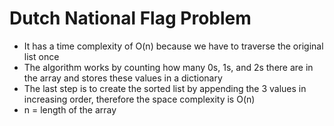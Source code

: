 # Dutch National Flag Problem

- It has a time complexity of O(n) because we have to traverse the original list once
- The algorithm works by counting how many 0s, 1s, and 2s there are in the array and stores these values in a dictionary
- The last step is to create the sorted list by appending the 3 values in increasing order, therefore the space complexity is O(n)
- n = length of the array
